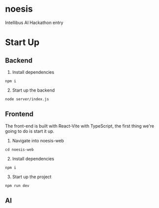 # noesis
Intellibus AI Hackathon entry


# Start Up


## Backend
1. Install dependencies
```
npm i
```
2. Start up the backend
```
node server/index.js
``` 



## Frontend
The front-end is built with React-Vite with TypeScript, the first thing we're going to do is start it up.
1. Navigate into noesis-web
```
cd noesis-web
```
2. Install dependencies
```
npm i
```
3. Start up the project
```
npm run dev
```



## AI
